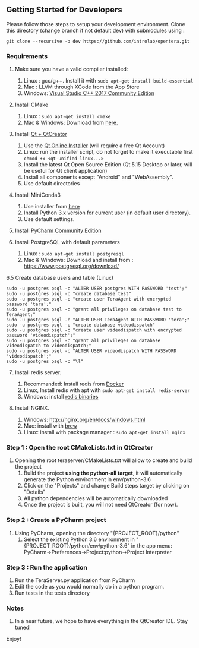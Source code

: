 ## Getting Started for Developers
Please follow those steps to setup your development environment. Clone this directory (change branch if not default dev) with submodules using :

```
git clone --recursive -b dev https://github.com/introlab/opentera.git
```

### Requirements
1.  Make sure you have a valid compiler installed:
    1.  Linux : gcc/g++. Install it with ```sudo apt-get install build-essential```
    2.  Mac : LLVM through XCode from the App Store
    3.  Windows: [Visual Studio C++ 2017 Community Edition](https://visualstudio.microsoft.com/fr/vs/older-downloads/)

2.  Install CMake
    1. Linux : ```sudo apt-get install cmake```
    2. Mac & Windows: Download from [here.](https://cmake.org/download/) 

3.  Install [Qt + QtCreator](https://www.qt.io/)
    1. Use the [Qt Online Installer](https://www.qt.io/download-open-source) (will require a free Qt Account)
    2. Linux: run the installer script, do not forget to make it executable first ```chmod +x <qt-unified-linux...>```
    3. Install the latest Qt Open Source Edition (Qt 5.15 Desktop or later, will be useful for Qt client application)
    4. Install all components except "Android" and "WebAssembly".
    5. Use default directories
 
4.  Install MiniConda3
    1. Use installer from [here](https://conda.io/miniconda.html)
    2. Install Python 3.x version for current user (in default user directory).
    3. Use default settings.
    
5.  Install [PyCharm Community Edition](https://www.jetbrains.com/pycharm/)

6.  Install PostgreSQL with default parameters
    1. Linux : ```sudo apt-get install postgresql```
    2. Mac & Windows: Download and install from : https://www.postgresql.org/download/
   
    
6.5 Create database users and table (Linux)
   ```
sudo -u postgres psql -c "ALTER USER postgres WITH PASSWORD 'test';"
sudo -u postgres psql -c "create database test"
sudo -u postgres psql -c "create user TeraAgent with encrypted password 'tera';"
sudo -u postgres psql -c "grant all privileges on database test to TeraAgent;"
sudo -u postgres psql -c "ALTER USER TeraAgent WITH PASSWORD 'tera';"
sudo -u postgres psql -c "create database videodispatch"
sudo -u postgres psql -c "create user videodispatch with encrypted password 'videodispatch';"
sudo -u postgres psql -c "grant all privileges on database videodispatch to videodispatch;"
sudo -u postgres psql -c "ALTER USER videodispatch WITH PASSWORD 'videodispatch';"
sudo -u postgres psql -c "\l"
   ```
7.  Install redis server. 
    1. Recommanded: Install redis from [Docker](https://hub.docker.com/_/redis)
    2. Linux, Install redis with apt with `sudo apt-get install redis-server`
    3. Windows: install [redis binaries](https://github.com/MicrosoftArchive/redis/releases)
 
8. Install NGINX.
    1. Windows:  http://nginx.org/en/docs/windows.html
    2. Mac: install with [brew](https://brew.sh/index)
    3. Linux: install with package manager : ```sudo apt-get install nginx```

### Step 1 : Open the root CMakeLists.txt in QtCreator
1.  Opening the root teraserver/CMakeLists.txt will allow to create and build the project
    1. Build the project **using the python-all target**, it will automatically generate the Python environment in env/python-3.6
    2. Click on the "Projects" and change Build steps target by clicking on "Details"
    2. All python dependencies will be automatically downloaded
    3. Once the project is built, you will not need QtCreator (for now).
   
### Step 2 : Create a PyCharm project
1.  Using PyCharm, opening the directory "{PROJECT_ROOT}/python"
    1. Select the existing Python 3.6 environment in "{PROJECT_ROOT}/python/env/python-3.6" in the app menu: PyCharm->Preferences->Project:python->Project Interpreter
        
### Step 3 : Run the application
1.  Run the TeraServer.py application from PyCharm
2.  Edit the code as you would normally do in a python program.
3.  Run tests in the tests directory

### Notes
1.  In a near future, we hope to have everything in the QtCreator IDE. Stay tuned!

Enjoy!    
